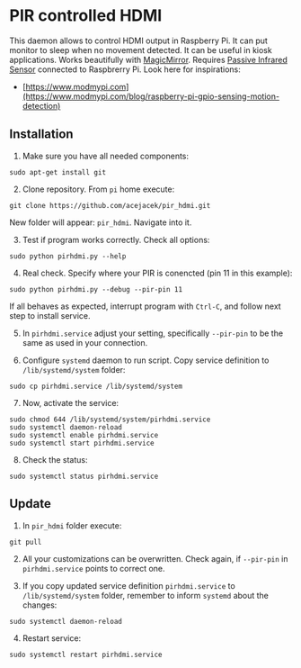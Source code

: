 # PIR controlled HDMI

This daemon allows to control HDMI output in Raspberry Pi. It can put monitor to sleep when no movement detected. It can be useful in kiosk applications. Works beautifully with [MagicMirror](https://magicmirror.builders). Requires [Passive Infrared Sensor](https://en.wikipedia.org/wiki/Passive_infrared_sensor) connected to Raspbrerry Pi. Look here for inspirations:

- [https://www.modmypi.com](https://www.modmypi.com/blog/raspberry-pi-gpio-sensing-motion-detection)

## Installation

1. Make sure you have all needed components:
```
sudo apt-get install git
```

2. Clone repository. From `pi` home execute:
```
git clone https://github.com/acejacek/pir_hdmi.git
```
New folder will appear: `pir_hdmi`. Navigate into it.

3. Test if program works correctly. Check all options:
```
sudo python pirhdmi.py --help
```

4. Real check. Specify where your PIR is conencted (pin 11 in this example):
```
sudo python pirhdmi.py --debug --pir-pin 11
```
If all behaves as expected, interrupt program with `Ctrl-C`, and follow next step to install service.

5. In `pirhdmi.service` adjust your setting, specifically `--pir-pin` to be the same as used in your connection.

6. Configure `systemd` daemon to run script. Copy service definition to `/lib/systemd/system` folder:
```
sudo cp pirhdmi.service /lib/systemd/system
```

7. Now, activate the service:
```
sudo chmod 644 /lib/systemd/system/pirhdmi.service
sudo systemctl daemon-reload
sudo systemctl enable pirhdmi.service
sudo systemctl start pirhdmi.service
```

8. Check the status:
```
sudo systemctl status pirhdmi.service
```

## Update
1. In `pir_hdmi` folder execute:
```
git pull
```

2. All your customizations can be overwritten. Check again, if `--pir-pin` in `pirhdmi.service` points to correct one.

3. If you copy updated service definition `pirhdmi.service` to `/lib/systemd/system` folder, remember to inform `systemd` about the changes:
```
sudo systemctl daemon-reload
```
4. Restart service:
```
sudo systemctl restart pirhdmi.service
```

